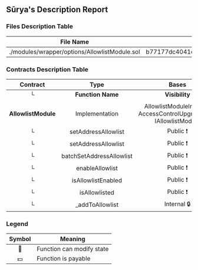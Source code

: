 ## Sūrya's Description Report

### Files Description Table


|  File Name  |  SHA-1 Hash  |
|-------------|--------------|
| ./modules/wrapper/options/AllowlistModule.sol | b77177dc4041d6d04497d5dc38cbc841e9546d9b |


### Contracts Description Table


|  Contract  |         Type        |       Bases      |                  |                 |
|:----------:|:-------------------:|:----------------:|:----------------:|:---------------:|
|     └      |  **Function Name**  |  **Visibility**  |  **Mutability**  |  **Modifiers**  |
||||||
| **AllowlistModule** | Implementation | AllowlistModuleInternal, AccessControlUpgradeable, IAllowlistModule |||
| └ | setAddressAllowlist | Public ❗️ | 🛑  | onlyRole |
| └ | setAddressAllowlist | Public ❗️ | 🛑  | onlyRole |
| └ | batchSetAddressAllowlist | Public ❗️ | 🛑  | onlyRole |
| └ | enableAllowlist | Public ❗️ | 🛑  | onlyRole |
| └ | isAllowlistEnabled | Public ❗️ |   |NO❗️ |
| └ | isAllowlisted | Public ❗️ |   |NO❗️ |
| └ | _addToAllowlist | Internal 🔒 | 🛑  | |


### Legend

|  Symbol  |  Meaning  |
|:--------:|-----------|
|    🛑    | Function can modify state |
|    💵    | Function is payable |
